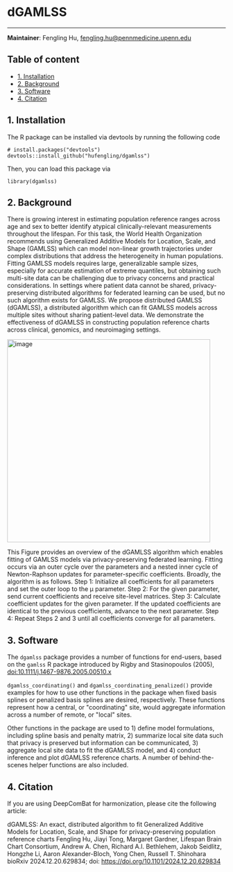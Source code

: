 # dGAMLSS
--------
**Maintainer**: Fengling Hu, fengling.hu@pennmedicine.upenn.edu

## Table of content
- [1. Installation](#id-section1)
- [2. Background](#id-section2)
- [3. Software](#id-section3)
- [4. Citation](#id-section4)

<div id='id-section1'/>

## 1. Installation
The R package can be installed via devtools by running the following code

```
# install.packages("devtools")
devtools::install_github("hufengling/dgamlss")
```

Then, you can load this package via

```
library(dgamlss)
```

## 2. Background
There is growing interest in estimating population reference ranges across age and sex to better identify atypical clinically-relevant measurements throughout the lifespan. For this task, the World Health Organization recommends using Generalized Additive Models for Location, Scale, and Shape (GAMLSS) which can model non-linear growth trajectories under complex distributions that address the heterogeneity in human populations.
Fitting GAMLSS models requires large, generalizable sample sizes, especially for accurate estimation of extreme quantiles, but obtaining such multi-site data can be challenging due to privacy concerns and practical considerations. In settings where patient data cannot be shared, privacy-preserving distributed algorithms for federated learning can be used, but no such algorithm exists for GAMLSS.
We propose distributed GAMLSS (dGAMLSS), a distributed algorithm which can fit GAMLSS models across multiple sites without sharing patient-level data. We demonstrate the effectiveness of dGAMLSS in constructing population reference charts across clinical, genomics, and neuroimaging settings.

<img width="468" alt="image" src="https://github.com/user-attachments/assets/67798915-b7b3-4ecd-a2cf-675c98b853bb" />

This Figure provides an overview of the dGAMLSS algorithm which enables fitting of GAMLSS models via privacy-preserving federated learning. Fitting occurs via an outer cycle over the parameters and a nested inner cycle of Newton-Raphson updates for parameter-specific coefficients. Broadly, the algorithm is as follows. Step 1: Initialize all coefficients for all parameters and set the outer loop to the μ parameter. Step 2: For the given parameter, send current coefficients and receive site-level matrices. Step 3: Calculate coefficient updates for the given parameter. If the updated coefficients are identical to the previous coefficients, advance to the next parameter. Step 4: Repeat Steps 2 and 3 until all coefficients converge for all parameters.

<div id='id-section3'/>

## 3. Software

The `dgamlss` package provides a number of functions for end-users, based on the `gamlss` R package introduced by Rigby and Stasinopoulos (2005), <doi:10.1111/j.1467-9876.2005.00510.x>

`dgamlss_coordinating()` and `dgamlss_coordinating_penalized()` provide examples for how to use other functions in the package when fixed basis splines or penalized basis splines are desired, respectively. These functions represent how a central, or "coordinating" site, would aggregate information across a number of remote, or "local" sites.

Other functions in the package are used to 1) define model formulations, including spline basis and penalty matrix, 2) summarize local site data such that privacy is preserved but information can be communicated, 3) aggregate local site data to fit the dGAMLSS model, and 4) conduct inference and plot dGAMLSS reference charts. A number of behind-the-scenes helper functions are also included.

## 4. Citation
If you are using DeepComBat for harmonization, please cite the following article:

dGAMLSS: An exact, distributed algorithm to fit Generalized Additive Models for Location, Scale, and Shape for privacy-preserving population reference charts
Fengling Hu, Jiayi Tong, Margaret Gardner, Lifespan Brain Chart Consortium, Andrew A. Chen, Richard A.I. Bethlehem, Jakob Seidlitz, Hongzhe Li, Aaron Alexander-Bloch, Yong Chen, Russell T. Shinohara
bioRxiv 2024.12.20.629834; doi: https://doi.org/10.1101/2024.12.20.629834
